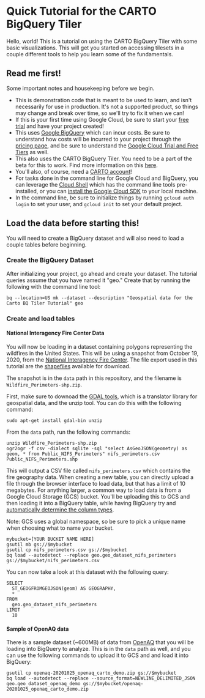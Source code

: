 # Quick Tutorial for the CARTO BigQuery Tiler
Hello, world! This is a tutorial on using the CARTO BigQuery Tiler with some basic visualizations. This will get you started on accessing tilesets in a couple different tools to help you learn some of the fundamentals.

## Read me first!
Some important notes and housekeeping before we begin.
- This is demonstration code that is meant to be used to learn, and isn't necessarily for use in production. It's not a supported product, so things may change and break over time, so we'll try to fix it when we can!
- If this is your first time using Google Cloud, be sure to start your [free trial](https://cloud.google.com/free) and have your project created!
- This uses [Google BigQuery](https://cloud.google.com/bigquery) which can incur costs. Be sure to understand how costs will be incurred to your project through the [pricing page](https://cloud.google.com/bigquery/pricing), and be sure to understand the [Google Cloud Trial and Free Tiers](https://cloud.google.com/free) as well.
- This also uses the CARTO BigQuery Tiler. You need to be a part of the beta for this to work. Find more information on this [here](https://carto.com/bigquery/beta/).
- You'll also, of course, need a [CARTO account](https://carto.com/signup)!
- For tasks done in the command line for Google Cloud and BigQuery, you can leverage the [Cloud Shell](https://cloud.google.com/shell) which has the command line tools pre-installed, or you can [install the Google Cloud SDK](https://cloud.google.com/sdk/docs/install) to your local machine.
- In the command line, be sure to initialize things by running `gcloud auth login` to set your user, and `gcloud init` to set your default project.

## Load the data before starting this!
You will need to create a BigQuery dataset and will also need to load a couple tables before beginning.

### Create the BigQuery Dataset

After initializing your project, go ahead and create your dataset. The tutorial queries assume that you have named it "geo." Create that by running the following with the command line tool:

```bq --location=US mk --dataset --description "Geospatial data for the Carto BQ Tiler Tutorial" geo```

### Create and load tables
#### National Interagency Fire Center Data

You will now be loading in a dataset containing polygons representing the wildfires in the United States. This will be using a snapshot from October 19, 2020, from the [National Interagency Fire Center](https://data-nifc.opendata.arcgis.com/). The file export used in this tutorial are the [shapefiles](https://data-nifc.opendata.arcgis.com/datasets/wildfire-perimeters) available for download.

The snapshot is in the `data` path in this repository, and the filename is `Wildfire_Perimeters-shp.zip`.

First, make sure to downoad the [GDAL tools](https://gdal.org/), which is a translator library for geospatial data, and the unzip tool. You can do this with the following command:

`sudo apt-get install gdal-bin unzip`

From the `data` path, run the following commands:

```
unzip Wildfire_Perimeters-shp.zip
ogr2ogr -f csv -dialect sqlite -sql "select AsGeoJSON(geometry) as geom, * from Public_NIFS_Perimeters" nifs_perimeters.csv Public_NIFS_Perimeters.shp
```

This will output a CSV file called `nifs_perimeters.csv` which contains the fire geography data. When creating a new table, you can directly upload a file through the browser interface to load data, but that has a limit of 10 megabytes. For anything larger, a common way to load data is from a Google Cloud Storage (GCS) bucket. You'll be uploading this to GCS and then loading it into a BigQuery table, while having BigQuery try and [automatically determine the column types](https://cloud.google.com/bigquery/docs/schema-detect).

Note: GCS uses a global namespace, so be sure to pick a unique name when choosing what to name your bucket.

```
mybucket=[YOUR BUCKET NAME HERE]
gsutil mb gs://$mybucket
gsutil cp nifs_perimeters.csv gs://$mybucket
bq load --autodetect --replace geo.geo_dataset_nifs_perimeters gs://$mybucket/nifs_perimeters.csv
```

You can now take a look at this dataset with the following query:

```
SELECT
  ST_GEOGFROMGEOJSON(geom) AS GEOGRAPHY,
  *
FROM
  geo.geo_dataset_nifs_perimeters
LIMIT
  10
```

#### Sample of OpenAQ data

There is a sample dataset (~600MB) of data from [OpenAQ](https://openaq.org/) that you will be loading into BigQuery to analyze. This is in the `data` path as well, and you can use the following commands to upload it to GCS and and load it into BigQuery:

```
gsutil cp openaq-20201025_openaq_carto_demo.zip gs://$mybucket
bq load --autodetect --replace --source_format=NEWLINE_DELIMITED_JSON geo.geo_dataset_openaq_demo gs://$mybucket/openaq-20201025_openaq_carto_demo.zip
```